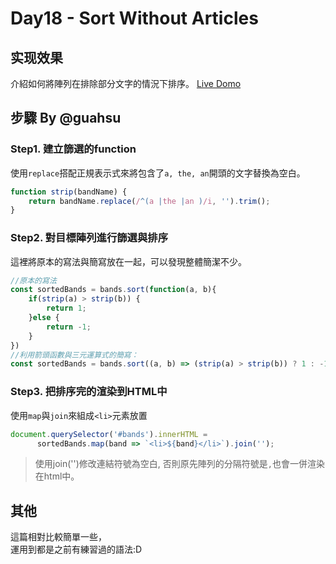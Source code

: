 # Day18 - Sort Without Articles

## 实现效果
介紹如何將陣列在排除部分文字的情況下排序。
[Live Domo](http://htmlpreview.github.io/?https://github.com/Observer-L/JavaScript30/blob/master/18%20-%20Adding%20Up%20Times%20with%20Reduce/index.html)  

## **步驟** By @guahsu
### Step1. 建立篩選的function
使用`replace`搭配正規表示式來將包含了`a, the, an`開頭的文字替換為空白。
```javascript
function strip(bandName) {
    return bandName.replace(/^(a |the |an )/i, '').trim();
}
```

### Step2. 對目標陣列進行篩選與排序
這裡將原本的寫法與簡寫放在一起，可以發現整體簡潔不少。
```javascript
//原本的寫法
const sortedBands = bands.sort(function(a, b){
    if(strip(a) > strip(b)) {
        return 1;
    }else {
        return -1;
    }
})
//利用箭頭函數與三元運算式的簡寫：
const sortedBands = bands.sort((a, b) => (strip(a) > strip(b)) ? 1 : -1);
```

### Step3. 把排序完的渲染到HTML中
使用`map`與`join`來組成`<li>`元素放置
```javascript
document.querySelector('#bands').innerHTML = 
      sortedBands.map(band => `<li>${band}</li>`).join('');
```
>使用join('')修改連結符號為空白, 否則原先陣列的分隔符號是`,`也會一併渲染在html中。

## 其他
這篇相對比較簡單一些，  
運用到都是之前有練習過的語法:D
